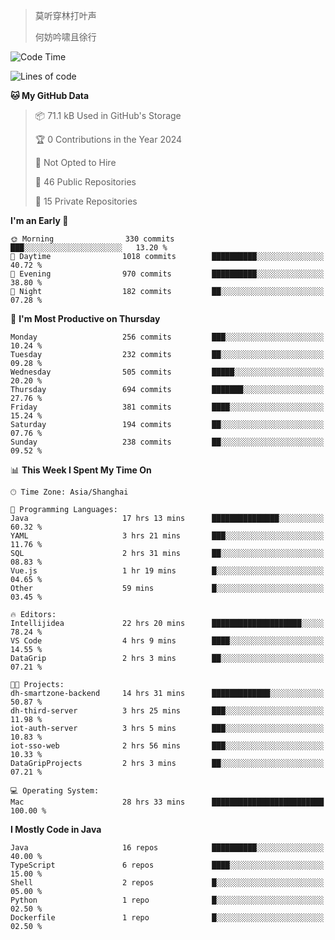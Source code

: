 > 莫听穿林打叶声
> 
> 何妨吟啸且徐行

<!-- ![Github Stats](https://github-readme-stats.vercel.app/api?username=catch6&count_private=true&show_icons=true&theme=gruvbox) -->

<!-- ![Top Langs](https://github-readme-stats.vercel.app/api/top-langs/?username=catch6&layout=compact) -->

<!--START_SECTION:waka-->
![Code Time](http://img.shields.io/badge/Code%20Time-738%20hrs%2043%20mins-blue)

![Lines of code](https://img.shields.io/badge/From%20Hello%20World%20I%27ve%20Written-9.3%20million%20lines%20of%20code-blue)

**🐱 My GitHub Data** 

> 📦 71.1 kB Used in GitHub's Storage 
 > 
> 🏆 0 Contributions in the Year 2024
 > 
> 🚫 Not Opted to Hire
 > 
> 📜 46 Public Repositories 
 > 
> 🔑 15 Private Repositories 
 > 
**I'm an Early 🐤** 

```text
🌞 Morning                330 commits         ███░░░░░░░░░░░░░░░░░░░░░░   13.20 % 
🌆 Daytime                1018 commits        ██████████░░░░░░░░░░░░░░░   40.72 % 
🌃 Evening                970 commits         ██████████░░░░░░░░░░░░░░░   38.80 % 
🌙 Night                  182 commits         ██░░░░░░░░░░░░░░░░░░░░░░░   07.28 % 
```
📅 **I'm Most Productive on Thursday** 

```text
Monday                   256 commits         ███░░░░░░░░░░░░░░░░░░░░░░   10.24 % 
Tuesday                  232 commits         ██░░░░░░░░░░░░░░░░░░░░░░░   09.28 % 
Wednesday                505 commits         █████░░░░░░░░░░░░░░░░░░░░   20.20 % 
Thursday                 694 commits         ███████░░░░░░░░░░░░░░░░░░   27.76 % 
Friday                   381 commits         ████░░░░░░░░░░░░░░░░░░░░░   15.24 % 
Saturday                 194 commits         ██░░░░░░░░░░░░░░░░░░░░░░░   07.76 % 
Sunday                   238 commits         ██░░░░░░░░░░░░░░░░░░░░░░░   09.52 % 
```


📊 **This Week I Spent My Time On** 

```text
🕑︎ Time Zone: Asia/Shanghai

💬 Programming Languages: 
Java                     17 hrs 13 mins      ███████████████░░░░░░░░░░   60.32 % 
YAML                     3 hrs 21 mins       ███░░░░░░░░░░░░░░░░░░░░░░   11.76 % 
SQL                      2 hrs 31 mins       ██░░░░░░░░░░░░░░░░░░░░░░░   08.83 % 
Vue.js                   1 hr 19 mins        █░░░░░░░░░░░░░░░░░░░░░░░░   04.65 % 
Other                    59 mins             █░░░░░░░░░░░░░░░░░░░░░░░░   03.45 % 

🔥 Editors: 
Intellijidea             22 hrs 20 mins      ████████████████████░░░░░   78.24 % 
VS Code                  4 hrs 9 mins        ████░░░░░░░░░░░░░░░░░░░░░   14.55 % 
DataGrip                 2 hrs 3 mins        ██░░░░░░░░░░░░░░░░░░░░░░░   07.21 % 

🐱‍💻 Projects: 
dh-smartzone-backend     14 hrs 31 mins      █████████████░░░░░░░░░░░░   50.87 % 
dh-third-server          3 hrs 25 mins       ███░░░░░░░░░░░░░░░░░░░░░░   11.98 % 
iot-auth-server          3 hrs 5 mins        ███░░░░░░░░░░░░░░░░░░░░░░   10.83 % 
iot-sso-web              2 hrs 56 mins       ███░░░░░░░░░░░░░░░░░░░░░░   10.33 % 
DataGripProjects         2 hrs 3 mins        ██░░░░░░░░░░░░░░░░░░░░░░░   07.21 % 

💻 Operating System: 
Mac                      28 hrs 33 mins      █████████████████████████   100.00 % 
```

**I Mostly Code in Java** 

```text
Java                     16 repos            ██████████░░░░░░░░░░░░░░░   40.00 % 
TypeScript               6 repos             ████░░░░░░░░░░░░░░░░░░░░░   15.00 % 
Shell                    2 repos             █░░░░░░░░░░░░░░░░░░░░░░░░   05.00 % 
Python                   1 repo              █░░░░░░░░░░░░░░░░░░░░░░░░   02.50 % 
Dockerfile               1 repo              █░░░░░░░░░░░░░░░░░░░░░░░░   02.50 % 
```




<!--END_SECTION:waka-->
